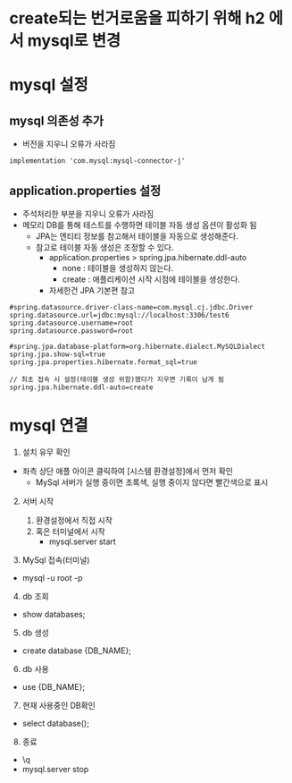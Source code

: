# create되는 번거로움을 피하기 위해 h2 에서 mysql로 변경

# mysql 설정
## mysql 의존성 추가
- 버전을 지우니 오류가 사라짐    
```    
implementation 'com.mysql:mysql-connector-j'
```

## application.properties 설정
- 주석처리한 부분을 지우니 오류가 사라짐
- 메모리 DB를 통해 테스트를 수행하면 테이블 자동 생성 옵션이 활성화 됨
    - JPA는 엔티티 정보를 참고해서 테이블을 자동으로 생성해준다.
    - 참고로 테이블 자동 생성은 조정할 수 있다.
        - application.properties > spring.jpa.hibernate.ddl-auto 
            - none : 테이블을 생성하지 않는다.
            - create : 애플리케이션 시작 시점에 테이블을 생성한다.
        - 자세한건 JPA 기본편 참고
```
#spring.datasource.driver-class-name=com.mysql.cj.jdbc.Driver
spring.datasource.url=jdbc:mysql://localhost:3306/test6
spring.datasource.username=root
spring.datasource.password=root

#spring.jpa.database-platform=org.hibernate.dialect.MySQLDialect
spring.jpa.show-sql=true
spring.jpa.properties.hibernate.format_sql=true

// 최초 접속 시 설정(테이블 생성 위함)했다가 지우면 기록이 남게 됨
spring.jpa.hibernate.ddl-auto=create
```

# mysql 연결
1. 설치 유무 확인
- 좌측 상단 애플 아이콘 클릭하여 [시스템 환경설정]에서 먼저 확인
    - MySql 서버가 실행 중이면 초록색, 실행 중이지 않다면 빨간색으로 표시
2.  서버 시작
    1. 환경설정에서 직접 시작 
    2. 혹은 터미널에서 시작
        - mysql.server start 

3. MySql 접속(터미널)
- mysql -u root -p

4. db 조회
- show databases;

5. db 생성
- create database {DB_NAME};

6. db 사용
- use {DB_NAME};

7. 현재 사용중인 DB확인
- select database();

8. 종료
- \q
- mysql.server stop